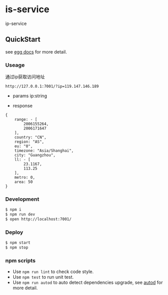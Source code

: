 # is-service

ip-service

## QuickStart

<!-- add docs here for user -->

see [egg docs][egg] for more detail.

### Useage

通过ip获取访问地址

```
http://127.0.0.1:7001/?ip=119.147.146.189

```
- params
ip:string

- response

```
{
    range: - [
        2006155264,
        2006171647
    ],
    country: "CN",
    region: "AS",
    eu: "0",
    timezone: "Asia/Shanghai",
    city: "Guangzhou",
    ll: - [
        23.1167,
        113.25
    ],
    metro: 0,
    area: 50
}
```

### Development

```bash
$ npm i
$ npm run dev
$ open http://localhost:7001/
```

### Deploy

```bash
$ npm start
$ npm stop
```

### npm scripts

- Use `npm run lint` to check code style.
- Use `npm test` to run unit test.
- Use `npm run autod` to auto detect dependencies upgrade, see [autod](https://www.npmjs.com/package/autod) for more detail.


[egg]: https://eggjs.org